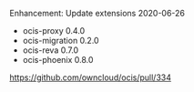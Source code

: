 Enhancement: Update extensions 2020-06-26

- ocis-proxy 0.4.0
- ocis-migration 0.2.0
- ocis-reva 0.7.0
- ocis-phoenix 0.8.0

https://github.com/owncloud/ocis/pull/334
